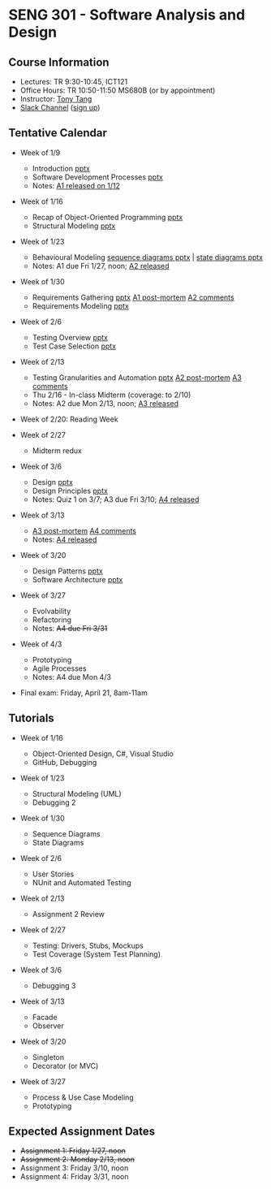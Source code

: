 # SENG 301 - Software Analysis and Design

## Course Information

* Lectures: TR 9:30-10:45, ICT121
* Office Hours: TR 10:50-11:50 MS680B (or by appointment)
* Instructor: [Tony Tang](http://hcitang.org)
* [Slack Channel](https://seng301.slack.com/) ([sign up](https://seng301.slack.com/signup))
<!-- * [Reddit: /r/uofcseng301](http://reddit.com/r/uofcseng301) -->

## Tentative Calendar

* Week of 1/9
    * Introduction [pptx](http://hcitang.org/uploads/Teaching/seng301-1-introduction.pptx)
    * Software Development Processes [pptx](http://hcitang.org/uploads/Teaching/seng301-2-software-process-models.pptx)
    * Notes: [A1 released on 1/12](a1.md)

* Week of 1/16
    * Recap of Object-Oriented Programming [pptx](http://hcitang.org/uploads/Teaching/seng301-3-ood.pptx)
    * Structural Modeling [pptx](http://hcitang.org/uploads/Teaching/seng301-4-structural-modeling.pptx)

* Week of 1/23
    * Behavioural Modeling [sequence diagrams pptx](http://hcitang.org/uploads/Teaching/seng301-5-sequence-diagrams.pptx) | [state diagrams pptx](http://hcitang.org/uploads/Teaching/seng301-6-state-diagrams.pptx)
    * Notes: A1 due Fri 1/27, noon; [A2 released](a2.md)

* Week of 1/30
    * Requirements Gathering [pptx](http://hcitang.org/uploads/Teaching/seng301-7-requirements-gathering.pptx) [A1 post-mortem](http://hcitang.org/uploads/Teaching/seng301-a1-post.pptx) [A2 comments](http://hcitang.org/uploads/Teaching/seng301-a2-pre.pptx)
    * Requirements Modeling [pptx](http://hcitang.org/uploads/Teaching/seng301-8-requirements-modeling.pptx)

* Week of 2/6
    * Testing Overview [pptx](http://hcitang.org/uploads/Teaching/seng301-9-testing-overview.pptx)
    * Test Case Selection [pptx](http://hcitang.org/uploads/Teaching/seng301-10-testing-breaking-code.pptx)

* Week of 2/13
    * Testing Granularities and Automation [pptx](http://hcitang.org/uploads/Teaching/seng301-11-testing-granularities.pptx) [A2 post-mortem](http://hcitang.org/uploads/Teaching/seng301-a2-post.pptx) [A3 comments](http://hcitang.org/uploads/Teaching/seng301-a3-pre.pptx)
    * Thu 2/16 - In-class Midterm (coverage: to 2/10)
    * Notes: A2 due Mon 2/13, noon; [A3 released](a3.md)

* Week of 2/20: Reading Week

* Week of 2/27
    * Midterm redux

* Week of 3/6
    * Design [pptx](http://hcitang.org/uploads/Teaching/seng301-12-design.pptx)
    * Design Principles [pptx](http://hcitang.org/uploads/Teaching/seng301-13-design-principles.pptx)
    * Notes: Quiz 1 on 3/7; A3 due Fri 3/10; [A4 released](a4.md)

* Week of 3/13
    * [A3 post-mortem](http://hcitang.org/uploads/Teaching/seng301-a3-post.pptx) [A4 comments](http://hcitang.org/uploads/Teaching/seng301-a4-pre.pptx)
    * Notes: [A4 released](a4.md)

* Week of 3/20
    * Design Patterns [pptx](http://hcitang.og/uploads/Teaching/seng301-14-intro-to-design-patterns.pptx)
    * Software Architecture [pptx](http://hcitang.og/uploads/Teaching/seng301-15-intro-to-software-architecture.pptx)

* Week of 3/27
    * Evolvability
    * Refactoring
    * Notes: ~~A4 due Fri 3/31~~

* Week of 4/3
    * Prototyping
    * Agile Processes
    * Notes: A4 due Mon 4/3

* Final exam: Friday, April 21, 8am-11am

## Tutorials

* Week of 1/16
    * Object-Oriented Design, C#, Visual Studio
    * GitHub, Debugging

* Week of 1/23
    * Structural Modeling (UML)
    * Debugging 2

* Week of 1/30
    * Sequence Diagrams
    * State Diagrams

* Week of 2/6
    * User Stories
    * NUnit and Automated Testing

* Week of 2/13
    * Assignment 2 Review

* Week of 2/27
    * Testing: Drivers, Stubs, Mockups
    * Test Coverage (System Test Planning)

* Week of 3/6
    * Debugging 3

* Week of 3/13
    * Facade
    * Observer

* Week of 3/20
    * Singleton
    * Decorator (or MVC)

* Week of 3/27
    * Process & Use Case Modeling
    * Prototyping

## Expected Assignment Dates

* ~~Assignment 1: Friday 1/27, noon~~
* ~~Assignment 2: Monday 2/13, noon~~
* Assignment 3: Friday 3/10, noon
* Assignment 4: Friday 3/31, noon
